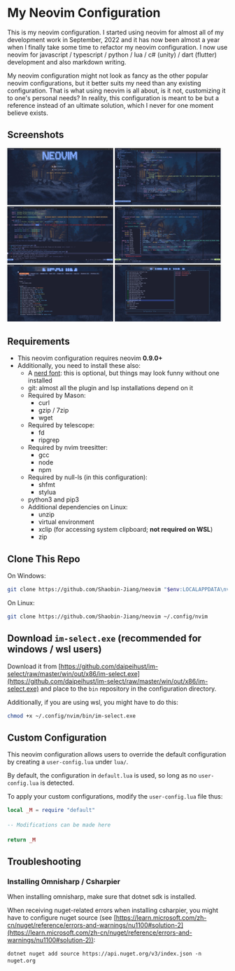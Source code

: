 # My Neovim Configuration

This is my neovim configuration. I started using neovim for almost all of my development work in September, 2022 and it
has now been almost a year when I finally take some time to refactor my neovim configuration. I now use neovim for javascript /
typescript / python / lua / c# (unity) / dart (flutter) development and also markdown writing.

My neovim configuration might not look as fancy as the other popular neovim configurations, but it better suits my need
than any existing configuration. That is what using neovim is all about, is it not, customizing it to one's personal needs?
In reality, this configuration is meant to be but a reference instead of an ultimate solution, which I never for one moment
believe exists.

## Screenshots

<div style="width: 100%;">
    <img src="./screenshots/screenshot-1.jpg" width="48%">
    <img src="./screenshots/screenshot-2.jpg" width="48%">
</div>
<div style="width: 100%;">
    <img src="./screenshots/screenshot-3.jpg" width="48%">
    <img src="./screenshots/screenshot-4.jpg" width="48%">
</div>
<div style="width: 100%;">
    <img src="./screenshots/screenshot-5.jpg" width="48%">
    <img src="./screenshots/screenshot-6.jpg" width="48%">
</div>

## Requirements

- This neovim configuration requires neovim **0.9.0+**
- Additionally, you need to install these also:
  - A [nerd font](https://www.nerdfonts.com/font-downloads): this is optional, but things may look funny without one installed
  - git: almost all the plugin and lsp installations depend on it
  - Required by Mason:
    - curl
    - gzip / 7zip
    - wget
  - Required by telescope:
    - fd
    - ripgrep
  - Required by nvim treesitter:
    - gcc
    - node
    - npm
  - Required by null-ls (in this configuration):
    - shfmt
    - stylua
  - python3 and pip3
  - Additional dependencies on Linux:
    - unzip
    - virtual environment
    - xclip (for accessing system clipboard; **not required on WSL**)
    - zip

## Clone This Repo

On Windows:

```bash
git clone https://github.com/Shaobin-Jiang/neovim "$env:LOCALAPPDATA\nvim"
```

On Linux:

```bash
git clone https://github.com/Shaobin-Jiang/neovim ~/.config/nvim
```

## Download `im-select.exe` (recommended for windows / wsl users)

Download it from [https://github.com/daipeihust/im-select/raw/master/win/out/x86/im-select.exe](https://github.com/daipeihust/im-select/raw/master/win/out/x86/im-select.exe) and place to the `bin` repository in the configuration directory.

Additionally, if you are using wsl, you might have to do this:

```bash
chmod +x ~/.config/nvim/bin/im-select.exe
```

## Custom Configuration

This neovim configuration allows users to override the default configuration by creating a `user-config.lua` under `lua/`.

By default, the configuration in `default.lua` is used, so long as no `user-config.lua` is detected.

To apply your custom configurations, modify the `user-config.lua` file thus:

```lua
local _M = require "default"

-- Modifications can be made here

return _M
```

## Troubleshooting

### Installing Omnisharp / Csharpier

When installing omnisharp, make sure that dotnet sdk is installed.

When receiving nuget-related errors when installing csharpier, you might have to configure nuget source (see [https://learn.microsoft.com/zh-cn/nuget/reference/errors-and-warnings/nu1100#solution-2](https://learn.microsoft.com/zh-cn/nuget/reference/errors-and-warnings/nu1100#solution-2)):

```shell
dotnet nuget add source https://api.nuget.org/v3/index.json -n nuget.org
```
